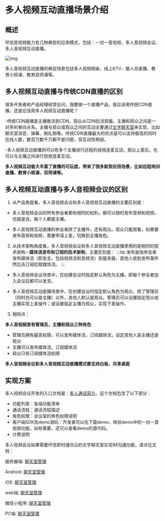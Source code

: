 # 多人视频互动直播场景介绍

## 概述

环信音视频能力有几种典型的应用模式，包括：一对一音视频、多人音视频会议、多人音视频互动直播。

![img](/images/privitization/em-rtcsdk-scenarios.png)

多人音视频互动直播的典型场景包括多人视频相亲、线上KTV、狼人杀直播、教育小班课、教育双师课等。

## 多人视频互动直播与传统CDN直播的区别

很多开发者和产品经理经常会问，我要做一个直播产品，我应该用传统CDN直播，还是应该用多人视频互动直播呢？

-传统CDN直播是主播推流到CDN，观众从CDN拉流观看。主播和观众之间是一对多的单向关系。主播与观众或观众之间的互动主要通过[文字聊天室](../../document/server-side/overview.html#聊天室管理)来实现，比如聊天室消息、弹幕、刷礼物等。传统CDN直播最大的优点是可以支持极高的同时在线人数，数百万数千万都不是问题，但互动性稍弱。

-多人视频互动直播则可以有多个主播进行远程的视频连麦互动，观众上麦后，也可以与主播之间进行视频连麦互动。

**多人视频互动极大丰富了直播的可玩度，带来了很多新型应用场景，比如远程培训直播、教育小班课、双师课等。**

## 多人视频互动直播与多人音视频会议的区别

1. 从产品角度看，多人音视频会议和多人音视频互动直播的主要区别是：<br>
- 多人音视频会议的所有参会者都有相同的权利，都可以随时发布音频和视频，也就是说，每个人都是主播。

- 多人音视频互动直播的参会者除了主播外，还有观众。观众只能观看，如果要发布音频和视频，需要申请上麦，切换到主播角色。

2. 从技术架构角度看，多人音视频会议和多人音视频互动直播使用的是相同的技术架构--**媒体流发布和订阅的技术架构**，主要区别是：
:::tip
发布是指参会者发布媒体流（即发言，包括视频流和音频流）到服务器，其他人收到发布事件然后去订阅拉取媒体流。
:::
- 多人音视频会议场景中，在创建会议时指定默认角色为主播，即每个参会者加入会议后都可以发言。

- 多人音视频互动直播场景中，在创建会议时指定默认角色为观众，除了管理员（同时也可以是主播）以外，其他人默认是观众。管理员可以设置指定观众成主播实现上麦操作；或设置指定主播为观众，实现下麦操作。

3. 相同点：<br>

**多人音视频里有管理员，主播和观众三种角色**

- 管理员拥有最高权限，可以发布媒体流，订阅媒体流，设定其他人是主播还是观众
- 主播可以发布媒体流，订阅媒体流
- 观众只有订阅媒体流权限

**多人音视频会议和多人音视频互动直播模式都支持白板、共享桌面**

## 实现方案

多人视频会议开发的入口文档是：[多人通话简介](conference_introduction)。这个文档包含了以下部分：

- 功能列表：各端功能清单
- 通话流程：通话流程描述
- 角色权限：会议室的角色权限说明
- 客户端SDK及demo源码：开发者可以先下载demo，体验demo中的一对一音视频功能。如有需要，还可以查看demo的源代码。
- 计费说明


多人视频会议如果需要环信即时通讯云的文字聊天室实现IM沟通功能，请详见文档：

服务器端: [聊天室管理](http://doc.easemob.com/document/server-side/chatroom.html)

Android: [聊天室管理](http://doc.easemob.com/document/android/room_overview.html)

iOS: [聊天室管理](http://doc.easemob.com/document/ios/room_overview.html)

web端: [聊天室管理](http://doc.easemob.com/document/web/room_overview.html)

微信小程序: [聊天室管理](http://doc.easemob.com/document/applet/room_overview.html)

PC端: [聊天室管理](https://docs-im.easemob.com/im/pc/basics/chatroom)


<!--如果需要互动白板高级功能，请详见文档：

[互动白板简介](whiteboard_introduction)

[Android集成](whiteboard_android)

[iOS集成](whiteboard_ios)

[Web集成](whiteboard_web)

[微信小程序集成](whiteboard_vxmini)

[PC桌面集成](whiteboard_pcdesktop)-->